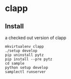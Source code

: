 clapp
=====

## Install

a checked out version of clapp

```
mkvirtualenv clapp
./setup develop
pip uninstall pytz
pip install --pre pytz
cd sample
python setup develop
samplectl runserver
```
